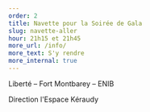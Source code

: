 ```yaml
---
order: 2
title: Navette pour la Soirée de Gala
slug: navette-aller
hour: 21h15 et 21h45
more_url: /info/
more_text: S'y rendre
more_internal: true
---
```


Liberté – Fort Montbarey – ENIB

Direction l'Espace Kéraudy
